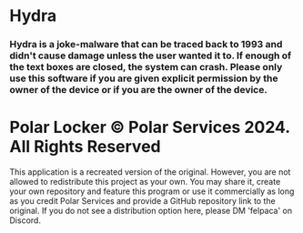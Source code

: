 # Hydra
### Hydra is a joke-malware that can be traced back to 1993 and didn't cause damage unless the user wanted it to. If enough of the text boxes are closed, the system can crash. Please only use this software if you are given explicit permission by the owner of the device or if you are the owner of the device.

# Polar Locker © Polar Services 2024. All Rights Reserved
This application is a recreated version of the original. However, you are not allowed to redistribute this project as your own. You may share it, create your own repository and feature this program or use it commercially as long as you credit Polar Services and provide a GitHub repository link to the original. If you do not see a distribution option here, please DM 'felpaca' on Discord.
